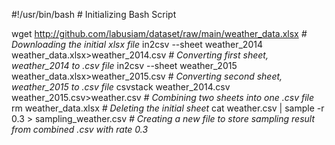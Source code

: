 #!/usr/bin/bash # Initializing Bash Script

wget http://github.com/labusiam/dataset/raw/main/weather_data.xlsx  *# Downloading the initial xlsx file*
in2csv --sheet weather_2014 weather_data.xlsx>weather_2014.csv *# Converting first sheet, weather_2014 to .csv file*
in2csv --sheet weather_2015 weather_data.xlsx>weather_2015.csv *# Converting second sheet, weather_2015 to .csv file*
csvstack weather_2014.csv weather_2015.csv>weather.csv *# Combining two sheets into one .csv file*
rm weather_data.xlsx *# Deleting the initial sheet*
cat weather.csv | sample -r 0.3 > sampling_weather.csv *# Creating a new file to store sampling result from combined .csv with rate 0.3*